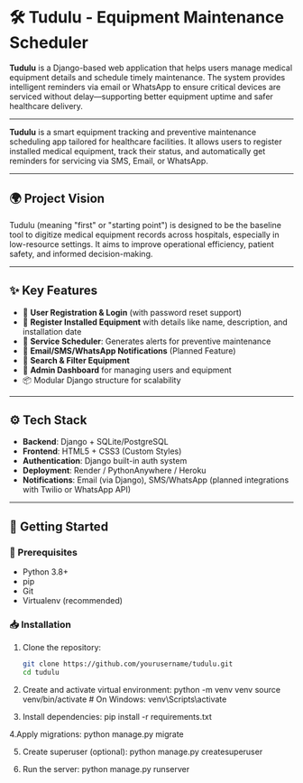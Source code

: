 # 🛠️ Tudulu - Equipment Maintenance Scheduler

**Tudulu** is a Django-based web application that helps users manage medical equipment details and schedule timely maintenance. The system provides intelligent reminders via email or WhatsApp to ensure critical devices are serviced without delay—supporting better equipment uptime and safer healthcare delivery.

---
**Tudulu** is a smart equipment tracking and preventive maintenance scheduling app tailored for healthcare facilities. It allows users to register installed medical equipment, track their status, and automatically get reminders for servicing via SMS, Email, or WhatsApp.  

---

## 🌍 Project Vision  
Tudulu (meaning "first" or "starting point") is designed to be the baseline tool to digitize medical equipment records across hospitals, especially in low-resource settings. It aims to improve operational efficiency, patient safety, and informed decision-making.

---

## ✨ Key Features  
- 🔐 **User Registration & Login** (with password reset support)  
- 🏥 **Register Installed Equipment** with details like name, description, and installation date  
- 📆 **Service Scheduler**: Generates alerts for preventive maintenance  
- 📨 **Email/SMS/WhatsApp Notifications** (Planned Feature)  
- 🔎 **Search & Filter Equipment**  
- 🧾 **Admin Dashboard** for managing users and equipment  
- 📦 Modular Django structure for scalability  

---

## ⚙️ Tech Stack  
- **Backend**: Django + SQLite/PostgreSQL  
- **Frontend**: HTML5 + CSS3 (Custom Styles)  
- **Authentication**: Django built-in auth system  
- **Deployment**: Render / PythonAnywhere / Heroku  
- **Notifications**: Email (via Django), SMS/WhatsApp (planned integrations with Twilio or WhatsApp API)

---

## 🚀 Getting Started

### 🔧 Prerequisites  
- Python 3.8+  
- pip  
- Git  
- Virtualenv (recommended)

### 📥 Installation  
1. Clone the repository:  
   ```bash
   git clone https://github.com/yourusername/tudulu.git
   cd tudulu


 2. Create and activate virtual environment:
    python -m venv venv
    source venv/bin/activate  # On Windows: venv\Scripts\activate
    
3. Install dependencies:
   pip install -r requirements.txt

4.Apply migrations:
python manage.py migrate

5. Create superuser (optional):
   python manage.py createsuperuser
   
7. Run the server:
   python manage.py runserver




